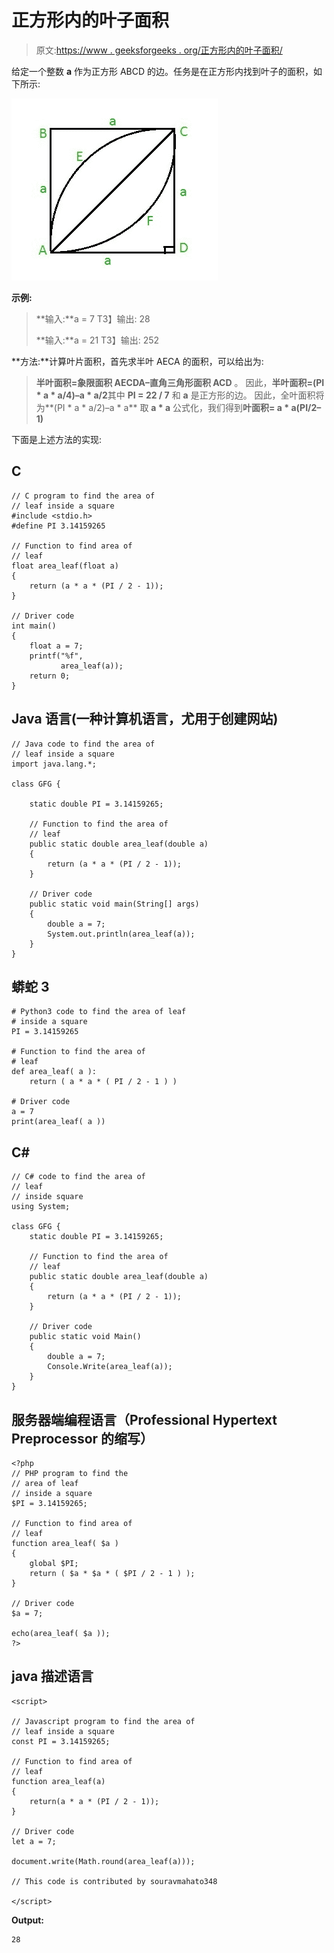 # 正方形内的叶子面积

> 原文:[https://www . geeksforgeeks . org/正方形内的叶子面积/](https://www.geeksforgeeks.org/area-of-a-leaf-inside-a-square/)

给定一个整数 **a** 作为正方形 ABCD 的边。任务是在正方形内找到叶子的面积，如下所示:

![](img/1e24c3bbc29926eec73dcf7ff0ebcd9d.png)

**示例:**

> **输入:**a = 7
> T3】输出: 28
> 
> **输入:**a = 21
> T3】输出: 252

**方法:**计算叶片面积，首先求半叶 AECA 的面积，可以给出为:

> **半叶面积=象限面积 AECDA–直角三角形面积 ACD** 。
> 因此，**半叶面积=(PI * a * a/4)–a * a/2**其中 **PI = 22 / 7** 和 **a** 是正方形的边。
> 因此，全叶面积将为**(PI * a * a/2)–a * a**
> 取 **a * a** 公式化，我们得到**叶面积= a * a(PI/2–1)**

下面是上述方法的实现:

## C

```
// C program to find the area of
// leaf inside a square
#include <stdio.h>
#define PI 3.14159265

// Function to find area of
// leaf
float area_leaf(float a)
{
    return (a * a * (PI / 2 - 1));
}

// Driver code
int main()
{
    float a = 7;
    printf("%f",
           area_leaf(a));
    return 0;
}
```

## Java 语言(一种计算机语言，尤用于创建网站)

```
// Java code to find the area of
// leaf inside a square
import java.lang.*;

class GFG {

    static double PI = 3.14159265;

    // Function to find the area of
    // leaf
    public static double area_leaf(double a)
    {
        return (a * a * (PI / 2 - 1));
    }

    // Driver code
    public static void main(String[] args)
    {
        double a = 7;
        System.out.println(area_leaf(a));
    }
}
```

## 蟒蛇 3

```
# Python3 code to find the area of leaf
# inside a square
PI = 3.14159265

# Function to find the area of
# leaf
def area_leaf( a ):
    return ( a * a * ( PI / 2 - 1 ) )

# Driver code
a = 7
print(area_leaf( a ))
```

## C#

```
// C# code to find the area of
// leaf
// inside square
using System;

class GFG {
    static double PI = 3.14159265;

    // Function to find the area of
    // leaf
    public static double area_leaf(double a)
    {
        return (a * a * (PI / 2 - 1));
    }

    // Driver code
    public static void Main()
    {
        double a = 7;
        Console.Write(area_leaf(a));
    }
}
```

## 服务器端编程语言（Professional Hypertext Preprocessor 的缩写）

```
<?php
// PHP program to find the
// area of leaf
// inside a square
$PI = 3.14159265;

// Function to find area of
// leaf
function area_leaf( $a )
{
    global $PI;
    return ( $a * $a * ( $PI / 2 - 1 ) );
}

// Driver code
$a = 7;

echo(area_leaf( $a ));
?>
```

## java 描述语言

```
<script>

// Javascript program to find the area of
// leaf inside a square
const PI = 3.14159265;

// Function to find area of
// leaf
function area_leaf(a)
{
    return(a * a * (PI / 2 - 1));
}

// Driver code
let a = 7;

document.write(Math.round(area_leaf(a)));

// This code is contributed by souravmahato348

</script>
```

**Output:** 

```
28
```